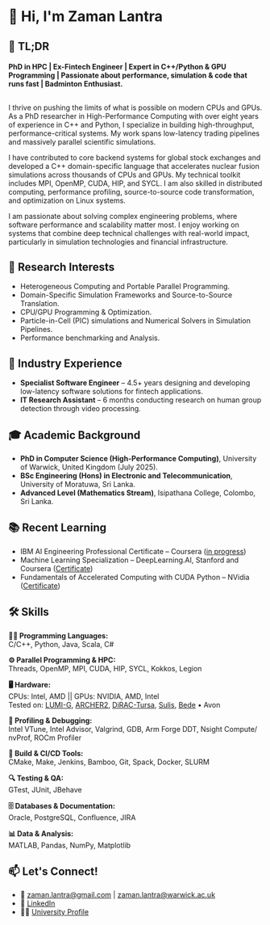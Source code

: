 # 👋 Hi, I'm Zaman Lantra

## 🚀 TL;DR
#### PhD in HPC | Ex-Fintech Engineer | Expert in C++/Python & GPU Programming | Passionate about performance, simulation & code that runs fast | Badminton Enthusiast.

##
I thrive on pushing the limits of what is possible on modern CPUs and GPUs. As a PhD researcher in High-Performance Computing with over eight years of experience in C++ and Python, I specialize in building high-throughput, performance-critical systems. My work spans low-latency trading pipelines and massively parallel scientific simulations.

I have contributed to core backend systems for global stock exchanges and developed a C++ domain-specific language that accelerates nuclear fusion simulations across thousands of CPUs and GPUs. My technical toolkit includes MPI, OpenMP, CUDA, HIP, and SYCL. I am also skilled in distributed computing, performance profiling, source-to-source code transformation, and optimization on Linux systems.

I am passionate about solving complex engineering problems, where software performance and scalability matter most. I enjoy working on systems that combine deep technical challenges with real-world impact, particularly in simulation technologies and financial infrastructure.

## 🔬 Research Interests
- Heterogeneous Computing and Portable Parallel Programming.
- Domain-Specific Simulation Frameworks and Source-to-Source Translation.
- CPU/GPU Programming & Optimization.
- Particle-in-Cell (PIC) simulations and Numerical Solvers in Simulation Pipelines.
- Performance benchmarking and Analysis.

## 💼 Industry Experience
- **Specialist Software Engineer** – 4.5+ years designing and developing low-latency software solutions for fintech applications.
- **IT Research Assistant** – 6 months conducting research on human group detection through video processing.

## 🎓 Academic Background
- **PhD in Computer Science (High-Performance Computing)**, University of Warwick, United Kingdom (July 2025).
- **BSc Engineering (Hons) in Electronic and Telecommunication**, University of Moratuwa, Sri Lanka.
- **Advanced Level (Mathematics Stream)**, Isipathana College, Colombo, Sri Lanka.

## 📚 Recent Learning
- IBM AI Engineering Professional Certificate – Coursera ([in progress](https://www.coursera.org/professional-certificates/ai-engineer?))  
- Machine Learning Specialization – DeepLearning.AI, Stanford and Coursera ([Certificate](https://www.coursera.org/account/accomplishments/specialization/certificate/IRON6XC3PXE6))
- Fundamentals of Accelerated Computing with CUDA Python – NVidia ([Certificate](https://learn.nvidia.com/certificates?id=419d26aa3d0e4aa9912df5fcbab56eea))

## 🛠️ Skills

**👨‍💻 Programming Languages:**  
C/C++, Python, Java, Scala, C#

**⚙️ Parallel Programming & HPC:**  
Threads, OpenMP, MPI, CUDA, HIP, SYCL, Kokkos, Legion

**🖥️ Hardware:**  
CPUs: Intel, AMD || GPUs: NVIDIA, AMD, Intel  
Tested on: [LUMI-G](https://docs.lumi-supercomputer.eu/hardware/lumig/), [ARCHER2](https://www.archer2.ac.uk/about/hardware.html), [DiRAC-Tursa](https://www.epcc.ed.ac.uk/hpc-services/dirac-tursa-gpu), [Sulis](https://sulis-hpc.github.io/techspecs/), [Bede](https://n8cir.org.uk/bede/) • Avon

**🐞 Profiling & Debugging:**  
Intel VTune, Intel Advisor, Valgrind, GDB, Arm Forge DDT, Nsight Compute/ nvProf, ROCm Profiler

**🧪 Build & CI/CD Tools:**  
CMake, Make, Jenkins, Bamboo, Git, Spack, Docker, SLURM

**🔍 Testing & QA:**  
GTest, JUnit, JBehave

**🗄️ Databases & Documentation:**  
Oracle, PostgreSQL, Confluence, JIRA

**📊 Data & Analysis:**  
MATLAB, Pandas, NumPy, Matplotlib


## 📫 Let's Connect!
- 📧 zaman.lantra@gmail.com | zaman.lantra@warwick.ac.uk
- 💼 [LinkedIn](https://www.linkedin.com/in/zaman-lantra/)
- 🧑‍💻 [University Profile](https://warwick.ac.uk/fac/sci/dcs/people/u2162900/)
